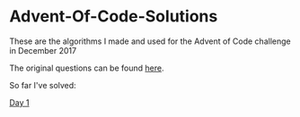 # Advent-Of-Code-Solutions

These are the algorithms I made and used for the Advent of Code challenge in December 2017

The original questions can be found [here](https://adventofcode.com/).

So far I've solved:

[Day 1](https://github.com/mkowaleff/Advent-Of-Code-Solutions/blob/master/Day1.java)
